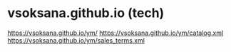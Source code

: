 # vsoksana.github.io (tech)

https://vsoksana.github.io/ym/
https://vsoksana.github.io/ym/catalog.xml
https://vsoksana.github.io/ym/sales_terms.xml
